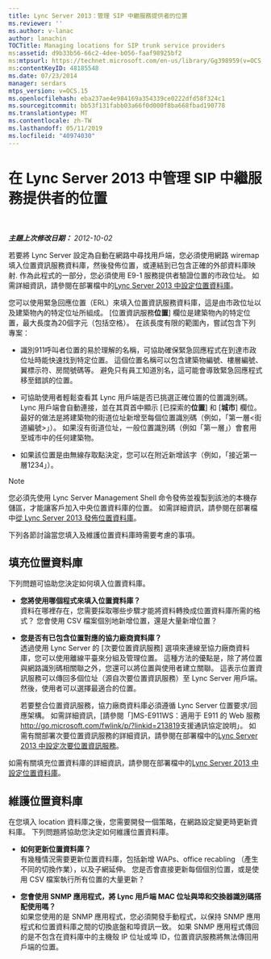 ```yaml
---
title: Lync Server 2013：管理 SIP 中繼服務提供者的位置
ms.reviewer: ''
ms.author: v-lanac
author: lanachin
TOCTitle: Managing locations for SIP trunk service providers
ms:assetid: d9b33b56-66c2-4dee-b056-faaf98925bf2
ms:mtpsurl: https://technet.microsoft.com/en-us/library/Gg398959(v=OCS.15)
ms:contentKeyID: 48185548
ms.date: 07/23/2014
manager: serdars
mtps_version: v=OCS.15
ms.openlocfilehash: eba237ae4e984169a354339ce0222dfd58f324c1
ms.sourcegitcommit: bb53f131fabb03a66f0d000f8ba668fbad190778
ms.translationtype: MT
ms.contentlocale: zh-TW
ms.lasthandoff: 05/11/2019
ms.locfileid: "40974030"
---
```

<div data-xmlns="http://www.w3.org/1999/xhtml">

<div class="topic" data-xmlns="http://www.w3.org/1999/xhtml" data-msxsl="urn:schemas-microsoft-com:xslt" data-cs="http://msdn.microsoft.com/en-us/">

<div data-asp="http://msdn2.microsoft.com/asp">

# <a name="managing-locations-for-sip-trunk-service-providers-in-lync-server-2013"></a>在 Lync Server 2013 中管理 SIP 中繼服務提供者的位置

</div>

<div id="mainSection">

<div id="mainBody">

<span> </span>

_**主題上次修改日期：** 2012-10-02_

若要將 Lync Server 設定為自動在網路中尋找用戶端，您必須使用網路 wiremap 填入位置資訊服務資料庫，然後發佈位置，或連結到已包含正確的外部資料庫映射. 作為此程式的一部分，您必須使用 E9-1 服務提供者驗證位置的市政位址。 如需詳細資訊，請參閱在部署檔中的[Lync Server 2013 中設定位置資料庫](lync-server-2013-configure-the-location-database.md)。

您可以使用緊急回應位置（ERL）來填入位置資訊服務資料庫，這是由市政位址以及建築物內的特定位址所組成。 [位置資訊服務**位置**] 欄位是建築物內的特定位置，最大長度為20個字元（包括空格）。 在該長度有限的範圍內，嘗試包含下列專案：

  - 識別911呼叫者位置的易於理解的名稱，可協助確保緊急回應程式在到達市政位址時能快速找到特定位置。 這個位置名稱可以包含建築物編號、樓層編號、翼標示符、房間號碼等。 避免只有員工知道別名，這可能會導致緊急回應程式移至錯誤的位置。

  - 可協助使用者輕鬆查看其 Lync 用戶端是否已挑選正確位置的位置識別碼。 Lync 用戶端會自動連接，並在其頁首中顯示 [已探索的**位置**] 和 [**城市**] 欄位。 最好的做法是將建築物的街道位址新增至每個位置識別碼（例如，「第一層\<街道編號\>」）。 如果沒有街道位址，一般位置識別碼（例如「第一層」）會套用至城市中的任何建築物。

  - 如果該位置是由無線存取點決定，您可以在附近新增該字（例如，「接近第一層1234」）。

<div>


> [!NOTE]  
> 您必須先使用 Lync Server Management Shell 命令發佈並複製到該池的本機存儲區，才能讓客戶加入中央位置資料庫的位置。 如需詳細資訊，請參閱在部署檔中<A href="lync-server-2013-publish-the-location-database.md">從 Lync Server 2013 發佈位置資料庫</A>。



</div>

下列各節討論當您填入及維護位置資料庫時需要考慮的事項。

<div>

## <a name="populating-the-location-database"></a>填充位置資料庫

下列問題可協助您決定如何填入位置資料庫。

  - **您將使用哪個程式來填入位置資料庫？**  
    資料在哪裡存在，您需要採取哪些步驟才能將資料轉換成位置資料庫所需的格式？ 您會使用 CSV 檔案個別地新增位置，還是大量新增位置？

<!-- end list -->

  - **您是否有已包含位置對應的協力廠商資料庫？**  
    透過使用 Lync Server 的 [次要位置資訊服務] 選項來連線至協力廠商資料庫，您可以使用離線平臺來分組及管理位置。 這種方法的優點是，除了將位置與網路識別碼相關聯之外，您還可以將位置與使用者建立關聯。 這表示位置資訊服務可以傳回多個位址（源自次要位置資訊服務）至 Lync Server 用戶端。 然後，使用者可以選擇最適合的位置。
    
    若要整合位置資訊服務，協力廠商資料庫必須遵循 Lync Server 位置要求/回應架構。 如需詳細資訊，\[請參閱「\]MS-E911WS：適用于 E911 的 Web 服務<http://go.microsoft.com/fwlink/p/?linkid=213819>支援通訊協定說明」。 如需有關部署次要位置資訊服務的詳細資訊，請參閱在部署檔中的[Lync Server 2013 中設定次要位置資訊服務](lync-server-2013-configure-a-secondary-location-information-service.md)。

如需有關填充位置資料庫的詳細資訊，請參閱在部署檔中的[Lync Server 2013 中設定位置資料庫](lync-server-2013-configure-the-location-database.md)。

</div>

<div>

## <a name="maintaining-the-location-database"></a>維護位置資料庫

在您填入 location 資料庫之後，您需要開發一個策略，在網路設定變更時更新資料庫。 下列問題將協助您決定如何維護位置資料庫。

  - **如何更新位置資料庫？**  
    有幾種情況需要更新位置資料庫，包括新增 WAPs、office recabling （產生不同的切換作業），以及子網延伸。 您是否會直接更新每個個別位置，或是使用 CSV 檔案執行所有位置的大量更新？

<!-- end list -->

  - **您會使用 SNMP 應用程式，將 Lync 用戶端 MAC 位址與埠和交換器識別碼搭配使用嗎？**  
    如果您使用的是 SNMP 應用程式，您必須開發手動程式，以保持 SNMP 應用程式和位置資料庫之間的切換底盤和埠資訊一致。 如果 SNMP 應用程式傳回的是不包含在資料庫中的主機殼 IP 位址或埠 ID，位置資訊服務將無法傳回用戶端的位置。

</div>

</div>

<span> </span>

</div>

</div>

</div>

